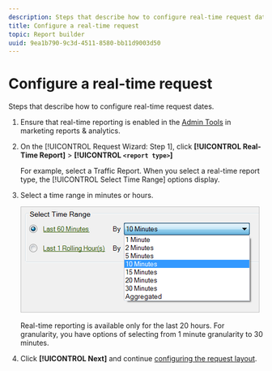 ```yaml
---
description: Steps that describe how to configure real-time request dates.
title: Configure a real-time request
topic: Report builder
uuid: 9ea1b790-9c3d-4511-8580-bb11d9003d50
---
```


# Configure a real-time request

Steps that describe how to configure real-time request dates.

1. Ensure that real-time reporting is enabled in the [Admin Tools](https://marketing.adobe.com/resources/help/en_US/reference/real_time_admin.html) in marketing reports & analytics.
1. On the [!UICONTROL Request Wizard: Step 1], click **[!UICONTROL Real-Time Report]** > **[!UICONTROL `<report type>`]**

   For example, select a Traffic Report. When you select a real-time report type, the [!UICONTROL Select Time Range] options display.

1. Select a time range in minutes or hours.

   ![Step Result](assets/real_time_select_date.png)

   Real-time reporting is available only for the last 20 hours. For granularity, you have options of selecting from 1 minute granularity to 30 minutes.
1. Click **[!UICONTROL Next]** and continue [configuring the request layout](/help/analyze/report-builder/layout/layout.md).
